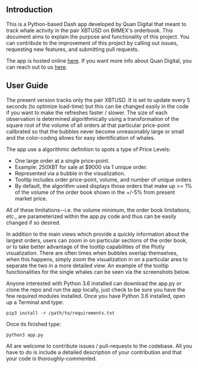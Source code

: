 ## Introduction

This is a Python-based Dash app developed by Quan Digital that meant to track whale activity in the pair XBTUSD on BitMEX's orderbook. This document aims to explain the purpose and functionality of this project. You can contribute to the improvement of this project by calling out issues, requesting new features, and submitting pull requests.

The app is hosted online [here](www.xbtwatcher.com). 
If you want more info about Quan Digital, you can reach out to us [here](https://www.quan.digital). 

## User Guide

The present version tracks  only the pair XBTUSD. It is set to update every 5 seconds (to optimize load-time) but this can be changed easily in the code if you want to make the refreshes faster / slower. 
The size of each observation is determined algorithmically using a transformation of the square root of the volume of all orders at that particular price-point calibrated so that the bubbles never become unreasonably large or small and  the color-coding allows for easy identification of whales. 

The app use a algorithmic definition to spots a type of Price Levels:
* One large order at a single price-point.
* Example: 250XBT for sale at $9000 via 1 unique order.
* Represented via a bubble in the visualization.
* Tooltip includes order price-point, volume, and number of unique orders
* By default, the algorithm used displays those orders that make up >= 1% of the volume of the order book shown in the +/-5% from present market price.

All of these limitations--i.e. the volume minimum, the order book limitations, etc., are parameterized within the app.py code and thus can be easily changed if so desired.

In addition to the main views which provide a quickly  information about the largest orders, users can zoom in on particular sections of the order book, or to take better advantage of the tooltip capabilities of the Plotly visualization. There are often times when bubbles overlap themselves, when this happens, simply zoom the visualization in on a particular area to separate the two in a more detailed view. An example of the tooltip functionalities for the single whales can be seen via the screenshots below.

Anyone interested with Python 3.6 installed can download the app.py or clone the repo and run the app locally, just check to be sure you have the few required modules installed. Once you have Python 3.6 installed, open up a Terminal and type:

    pip3 install -r /path/to/requirements.txt

Once its finished type:

    python3 app.py

All are welcome to contribute issues / pull-requests to the codebase. All you have to do is include a detailed description of your contribution and that your code is thoroughly-commented.
